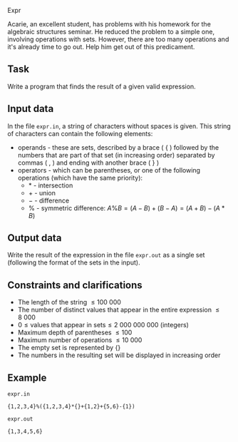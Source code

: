 Expr

Acarie, an excellent student, has problems with his homework for the algebraic structures seminar. He reduced the problem to a simple one, involving operations with sets. However, there are too many operations and it's already time to go out. Help him get out of this predicament. 

## Task

Write a program that finds the result of a given valid expression.

## Input data

In the file `expr.in`, a string of characters without spaces is given. This string of characters can contain the following elements:
- operands - these are sets, described by a brace ( $\{$ ) followed by the numbers that are part of that set (in increasing order) separated by commas ( , ) and ending with another brace ( $\}$ )
- operators - which can be parentheses, or one of the following operations (which have the same priority):
  - $* \text{ - intersection}$
  - $+ \text{ - union}$
  - $- \text{ - difference}$
  - $\% \text{ - symmetric difference: } A \% B = (A-B)+(B-A) = (A+B)-(A*B)$ 

## Output data

Write the result of the expression in the file `expr.out` as a single set (following the format of the sets in the input).

## Constraints and clarifications

- The length of the string $\leq 100\ 000$
- The number of distinct values that appear in the entire expression $\leq 8\ 000$
- $0 \leq \text{values that appear in sets} \leq 2\ 000\ 000\ 000$ (integers)
- Maximum depth of parentheses $\leq 100$
- Maximum number of operations $\leq 10\ 000$
- The empty set is represented by ${\{} \}$
- The numbers in the resulting set will be displayed in increasing order

## Example

`expr.in`
```
{1,2,3,4}%({1,2,3,4}*{}+{1,2}+{5,6}-{1})
```

`expr.out`
```
{1,3,4,5,6}
```
